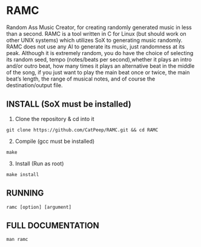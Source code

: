 # RAMC
Random Ass Music Creator, for creating randomly generated music in less than a second.
RAMC is a tool written in C for Linux (but should work on other UNIX systems) which utilizes SoX to generating music randomly.  RAMC does not use any AI to generate its music, just randomness at its peak. Although it is extremely random, you do have the choice of selecting its random seed, tempo (notes/beats per second),whether it plays an intro and/or outro beat, how many times it plays an alternative beat in the
middle of the song, if you just want to play the main beat once or twice, the main beat’s length, the range of musical notes, and of course the destination/output file.

## INSTALL (SoX must be installed)
1. Clone the repository & cd into it  
```
git clone https://github.com/CatPeep/RAMC.git && cd RAMC
```  
  
2. Compile (gcc must be installed)  
```
make
```  
  
3. Install (Run as root)  
```
make install
```  
  
## RUNNING
```ramc [option] [argument]``` 

## FULL DOCUMENTATION
```man ramc```
